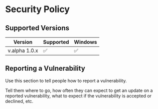 # Security Policy

## Supported Versions

| Version         | Supported          | Windows
| -------         | ------------------ | ----------------------
| v.alpha 1.0.x   | :white_check_mark: | :white_check_mark:


## Reporting a Vulnerability

Use this section to tell people how to report a vulnerability.

Tell them where to go, how often they can expect to get an update on a
reported vulnerability, what to expect if the vulnerability is accepted or
declined, etc.
